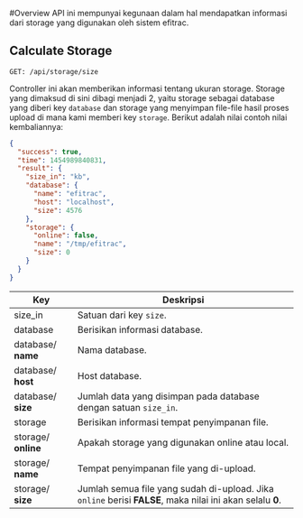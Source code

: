 #Overview
API ini mempunyai kegunaan dalam hal mendapatkan informasi dari storage yang
digunakan oleh sistem efitrac.

## Calculate Storage
```
GET: /api/storage/size
```
Controller ini akan memberikan informasi tentang ukuran storage. Storage yang
dimaksud di sini dibagi menjadi 2, yaitu storage sebagai database yang diberi
key `database` dan storage yang menyimpan file-file hasil proses upload di mana
kami memberi key `storage`. Berikut adalah nilai contoh nilai kembaliannya:
```json
{
  "success": true,
  "time": 1454989840831,
  "result": {
    "size_in": "kb",
    "database": {
      "name": "efitrac",
      "host": "localhost",
      "size": 4576
    },
    "storage": {
      "online": false,
      "name": "/tmp/efitrac",
      "size": 0
    }
  }
}
```

|       Key            |                                    Deskripsi                                                                  |
|----------------------|---------------------------------------------------------------------------------------------------------------|
| size_in              | Satuan dari key `size`.                                                                                       |
| database             | Berisikan informasi database.                                                                                 |
| database/ **name**   | Nama database.                                                                                                |
| database/ **host**   | Host database.                                                                                                |
| database/ **size**   | Jumlah data yang disimpan pada database dengan satuan `size_in`.                                              |
| storage              | Berisikan informasi tempat penyimpanan file.                                                                  |
| storage/ **online**  | Apakah storage yang digunakan online atau local.                                                              |
| storage/ **name**    | Tempat penyimpanan file yang di-upload.                                                                       |
| storage/ **size**    | Jumlah semua file yang sudah di-upload. Jika `online` berisi **FALSE**, maka nilai ini akan selalu **0**.     | 
